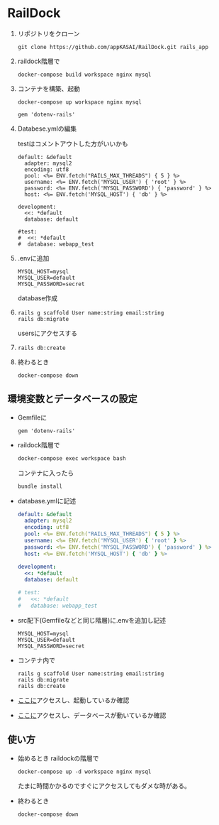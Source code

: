 # RailDock

1. リポジトリをクローン
   
   ```
   git clone https://github.com/appKASAI/RailDock.git rails_app
   ```
   
2. raildock階層で

   ```
   docker-compose build workspace nginx mysql
   ```

3. コンテナを構築、起動

   ```
   docker-compose up workspace nginx mysql
   ```

   ```
   gem 'dotenv-rails'
   ```

4. Databese.ymlの編集

   testはコメントアウトした方がいいかも

   ```
   default: &default
     adapter: mysql2
     encoding: utf8
     pool: <%= ENV.fetch("RAILS_MAX_THREADS") { 5 } %>
     username: <%= ENV.fetch('MYSQL_USER') { 'root' } %>
     password: <%= ENV.fetch('MYSQL_PASSWORD') { 'password' } %>
     host: <%= ENV.fetch('MYSQL_HOST') { 'db' } %>
   
   development:
     <<: *default
     database: default
   
   #test:
   #  <<: *default
   #  database: webapp_test
   ```

5. .envに追加

   ```
   MYSQL_HOST=mysql
   MYSQL_USER=default
   MYSQL_PASSWORD=secret
   ```

   database作成

6. ```
   rails g scaffold User name:string email:string
   rails db:migrate
   ```

   usersにアクセスする

7. ```
   rails db:create
   ```

8. 終わるとき

   ```
   docker-compose down
   ```



## 環境変数とデータベースの設定

- Gemfileに

  ```Gemfile:Gemfile
  gem 'dotenv-rails'
  ```

- raildock階層で

  ```bash
  docker-compose exec workspace bash
  ```

  コンテナに入ったら

  ```bash
  bundle install
  ```

- database.ymlに記述

  ```yml:database.yml
  default: &default
    adapter: mysql2
    encoding: utf8
    pool: <%= ENV.fetch("RAILS_MAX_THREADS") { 5 } %>
    username: <%= ENV.fetch('MYSQL_USER') { 'root' } %>
    password: <%= ENV.fetch('MYSQL_PASSWORD') { 'password' } %>
    host: <%= ENV.fetch('MYSQL_HOST') { 'db' } %>
  
  development:
    <<: *default
    database: default
  
  # test:
  #   <<: *default
  #   database: webapp_test
  ```

- src配下(Gemfileなどと同じ階層)に.envを追加し記述

  ```txt:.env
  MYSQL_HOST=mysql
  MYSQL_USER=default
  MYSQL_PASSWORD=secret
  ```

- コンテナ内で

  ```
  rails g scaffold User name:string email:string
  rails db:migrate
  rails db:create
  ```

- [ここに](http:/localhost)アクセスし、起動しているか確認

- [ここに](http:/localhost/users)アクセスし、データベースが動いているか確認



## 使い方

- 始めるとき raildockの階層で

  ```
  docker-compose up -d workspace nginx mysql
  ```

  たまに時間かかるのですぐにアクセスしてもダメな時がある。

- 終わるとき

  ```
  docker-compose down
  ```

  
